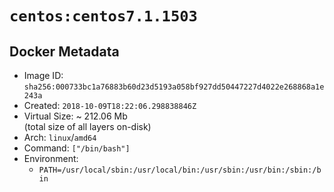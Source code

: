 # `centos:centos7.1.1503`

## Docker Metadata

- Image ID: `sha256:000733bc1a76883b60d23d5193a058bf927dd50447227d4022e268868a1e243a`
- Created: `2018-10-09T18:22:06.298838846Z`
- Virtual Size: ~ 212.06 Mb  
  (total size of all layers on-disk)
- Arch: `linux`/`amd64`
- Command: `["/bin/bash"]`
- Environment:
  - `PATH=/usr/local/sbin:/usr/local/bin:/usr/sbin:/usr/bin:/sbin:/bin`
